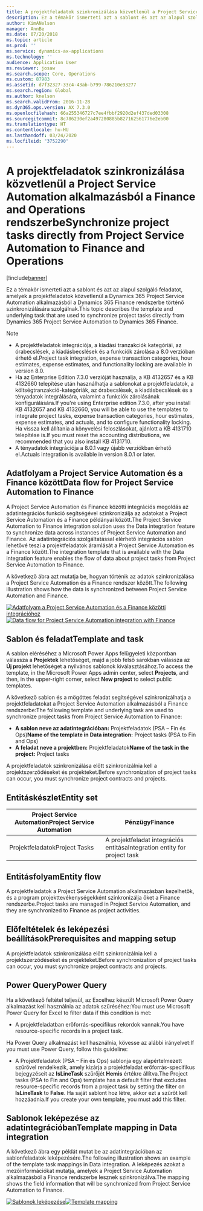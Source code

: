```yaml
---
title: A projektfeladatok szinkronizálása közvetlenül a Project Service Automation alkalmazásból a Finance and Operations rendszerbe
description: Ez a témakör ismerteti azt a sablont és azt az alapul szolgáló feladatot, amelyek a projektfeladatok közvetlenül a Microsoft Dynamics 365 Project Service Automation alkalmazásból a Dynamics 365 Finance rendszerbe történő szinkronizálására szolgálnak.
author: KimANelson
manager: AnnBe
ms.date: 07/20/2018
ms.topic: article
ms.prod: ''
ms.service: dynamics-ax-applications
ms.technology: ''
audience: Application User
ms.reviewer: josaw
ms.search.scope: Core, Operations
ms.custom: 87983
ms.assetid: d7f32327-33c4-43ab-b799-786210e93277
ms.search.region: Global
ms.author: knelson
ms.search.validFrom: 2016-11-28
ms.dyn365.ops.version: AX 7.3.0
ms.openlocfilehash: 66a255346727c7ee4fbbf2920d2ef437ded03308
ms.sourcegitcommit: 8c786230ef2a497280885b827162561776e2eb00
ms.translationtype: HT
ms.contentlocale: hu-HU
ms.lasthandoff: 03/24/2020
ms.locfileid: "3752290"
---
```

# <a name="synchronize-project-tasks-directly-from-project-service-automation-to-finance-and-operations"></a><span data-ttu-id="4f3b1-103">A projektfeladatok szinkronizálása közvetlenül a Project Service Automation alkalmazásból a Finance and Operations rendszerbe</span><span class="sxs-lookup"><span data-stu-id="4f3b1-103">Synchronize project tasks directly from Project Service Automation to Finance and Operations</span></span>

[!include[banner](../includes/banner.md)]

<span data-ttu-id="4f3b1-104">Ez a témakör ismerteti azt a sablont és azt az alapul szolgáló feladatot, amelyek a projektfeladatok közvetlenül a Dynamics 365 Project Service Automation alkalmazásból a Dynamics 365 Finance rendszerbe történő szinkronizálására szolgálnak.</span><span class="sxs-lookup"><span data-stu-id="4f3b1-104">This topic describes the template and underlying task that are used to synchronize project tasks directly from Dynamics 365 Project Service Automation to Dynamics 365 Finance.</span></span>

> [!NOTE]
> - <span data-ttu-id="4f3b1-105">A projektfeladatok integrációja, a kiadási tranzakciók kategóriái, az órabecslések, a kiadásbecslések és a funkciók zárolása a 8.0 verzióban érhető el.</span><span class="sxs-lookup"><span data-stu-id="4f3b1-105">Project task integration, expense transaction categories, hour estimates, expense estimates, and functionality locking are available in version 8.0.</span></span>
> - <span data-ttu-id="4f3b1-106">Ha az Enterprise Edition 7.3.0 verzióját használja, a KB 4132657 és a KB 4132660 telepítése után használhatja a sablonokat a projektfeladatok, a költségtranzakció-kategóriák, az órabecslések, a kiadásbecslések és a tényadatok integrálására, valamint a funkciók zárolásának konfigurálására.</span><span class="sxs-lookup"><span data-stu-id="4f3b1-106">If you're using Enterprise edition 7.3.0, after you install KB 4132657 and KB 4132660, you will be able to use the templates to integrate project tasks, expense transaction categories, hour estimates, expense estimates, and actuals, and to configure functionality locking.</span></span> <span data-ttu-id="4f3b1-107">Ha vissza kell állítania a könyvelési feloszlásokat, ajánlott a KB 4131710 telepítése is.</span><span class="sxs-lookup"><span data-stu-id="4f3b1-107">If you must reset the accounting distributions, we recommended that you also install KB 4131710.</span></span>
> - <span data-ttu-id="4f3b1-108">A tényadatok integrációja a 8.0.1 vagy újabb verziókban érhető el.</span><span class="sxs-lookup"><span data-stu-id="4f3b1-108">Actuals integration is available in version 8.0.1 or later.</span></span>

## <a name="data-flow-for-project-service-automation-to-finance"></a><span data-ttu-id="4f3b1-109">Adatfolyam a Project Service Automation és a Finance között</span><span class="sxs-lookup"><span data-stu-id="4f3b1-109">Data flow for Project Service Automation to Finance</span></span>

<span data-ttu-id="4f3b1-110">A Project Service Automation és Finance közötti integrációs megoldás az adatintegrációs funkció segítségével szinkronizálja az adatokat a Project Service Automation és a Finance példányai között.</span><span class="sxs-lookup"><span data-stu-id="4f3b1-110">The Project Service Automation to Finance integration solution uses the Data integration feature to synchronize data across instances of Project Service Automation and Finance.</span></span> <span data-ttu-id="4f3b1-111">Az adatintegrációs szolgáltatással elérhető integrációs sablon lehetővé teszi a projektfeladatok áramlását a Project Service Automation és a Finance között.</span><span class="sxs-lookup"><span data-stu-id="4f3b1-111">The integration template that is available with the Data integration feature enables the flow of data about project tasks from Project Service Automation to Finance.</span></span>

<span data-ttu-id="4f3b1-112">A következő ábra azt mutatja be, hogyan történik az adatok szinkronizálása a Project Service Automation és a Finance rendszer között.</span><span class="sxs-lookup"><span data-stu-id="4f3b1-112">The following illustration shows how the data is synchronized between Project Service Automation and Finance.</span></span>

<span data-ttu-id="4f3b1-113">[![Adatfolyam a Project Service Automation és a Finance közötti integrációhoz](./media/ProjectTasksFlow.png)](./media/ProjectTasksFlow.png)</span><span class="sxs-lookup"><span data-stu-id="4f3b1-113">[![Data flow for Project Service Automation integration with Finance](./media/ProjectTasksFlow.png)](./media/ProjectTasksFlow.png)</span></span>

## <a name="template-and-task"></a><span data-ttu-id="4f3b1-114">Sablon és feladat</span><span class="sxs-lookup"><span data-stu-id="4f3b1-114">Template and task</span></span>

<span data-ttu-id="4f3b1-115">A sablon eléréséhez a Microsoft Power Apps felügyeleti központban válassza a **Projektek** lehetőséget, majd a jobb felső sarokban válassza az **Új projekt** lehetőséget a nyilvános sablonok kiválasztásához.</span><span class="sxs-lookup"><span data-stu-id="4f3b1-115">To access the template, in the Microsoft Power Apps admin center, select **Projects**, and then, in the upper-right corner, select **New project** to select public templates.</span></span>

<span data-ttu-id="4f3b1-116">A következő sablon és a mögöttes feladat segítségével szinkronizálhatja a projektfeladatokat a Project Service Automation alkalmazásból a Finance rendszerbe:</span><span class="sxs-lookup"><span data-stu-id="4f3b1-116">The following template and underlying task are used to synchronize project tasks from Project Service Automation to Finance:</span></span>

- <span data-ttu-id="4f3b1-117">**A sablon neve az adatintegrációban:** Projektfeladatok (PSA – Fin és Ops)</span><span class="sxs-lookup"><span data-stu-id="4f3b1-117">**Name of the template in Data integration:** Project tasks (PSA to Fin and Ops)</span></span>
- <span data-ttu-id="4f3b1-118">**A feladat neve a projektben:** Projektfeladatok</span><span class="sxs-lookup"><span data-stu-id="4f3b1-118">**Name of the task in the project:** Project tasks</span></span>

<span data-ttu-id="4f3b1-119">A projektfeladatok szinkronizálása előtt szinkronizálnia kell a projektszerződéseket és projekteket.</span><span class="sxs-lookup"><span data-stu-id="4f3b1-119">Before synchronization of project tasks can occur, you must synchronize project contracts and projects.</span></span>

## <a name="entity-set"></a><span data-ttu-id="4f3b1-120">Entitáskészlet</span><span class="sxs-lookup"><span data-stu-id="4f3b1-120">Entity set</span></span>

| <span data-ttu-id="4f3b1-121">Project Service Automation</span><span class="sxs-lookup"><span data-stu-id="4f3b1-121">Project Service Automation</span></span> | <span data-ttu-id="4f3b1-122">Pénzügy</span><span class="sxs-lookup"><span data-stu-id="4f3b1-122">Finance</span></span>                             |
|----------------------------|-------------------------------------|
| <span data-ttu-id="4f3b1-123">Projektfeladatok</span><span class="sxs-lookup"><span data-stu-id="4f3b1-123">Project Tasks</span></span>              | <span data-ttu-id="4f3b1-124">A projektfeladat integrációs entitása</span><span class="sxs-lookup"><span data-stu-id="4f3b1-124">Integration entity for project task</span></span> |

## <a name="entity-flow"></a><span data-ttu-id="4f3b1-125">Entitásfolyam</span><span class="sxs-lookup"><span data-stu-id="4f3b1-125">Entity flow</span></span>

<span data-ttu-id="4f3b1-126">A projektfeladatok a Project Service Automation alkalmazásban kezelhetők, és a program projekttevékenységekként szinkronizálja őket a Finance rendszerbe.</span><span class="sxs-lookup"><span data-stu-id="4f3b1-126">Project tasks are managed in Project Service Automation, and they are synchronized to Finance as project activities.</span></span>

## <a name="prerequisites-and-mapping-setup"></a><span data-ttu-id="4f3b1-127">Előfeltételek és leképezési beállítások</span><span class="sxs-lookup"><span data-stu-id="4f3b1-127">Prerequisites and mapping setup</span></span>

<span data-ttu-id="4f3b1-128">A projektfeladatok szinkronizálása előtt szinkronizálnia kell a projektszerződéseket és projekteket.</span><span class="sxs-lookup"><span data-stu-id="4f3b1-128">Before synchronization of project tasks can occur, you must synchronize project contracts and projects.</span></span>

## <a name="power-query"></a><span data-ttu-id="4f3b1-129">Power Query</span><span class="sxs-lookup"><span data-stu-id="4f3b1-129">Power Query</span></span>

<span data-ttu-id="4f3b1-130">Ha a következő feltétel teljesül, az Excelhez készült Microsoft Power Query alkalmazást kell használnia az adatok szűréséhez:</span><span class="sxs-lookup"><span data-stu-id="4f3b1-130">You must use Microsoft Power Query for Excel to filter data if this condition is met:</span></span>

- <span data-ttu-id="4f3b1-131">A projektfeladatban erőforrás-specifikus rekordok vannak.</span><span class="sxs-lookup"><span data-stu-id="4f3b1-131">You have resource-specific records in a project task.</span></span>

<span data-ttu-id="4f3b1-132">Ha Power Query alkalmazást kell használnia, kövesse az alábbi irányelvet:</span><span class="sxs-lookup"><span data-stu-id="4f3b1-132">If you must use Power Query, follow this guideline:</span></span>

- <span data-ttu-id="4f3b1-133">A Projektfeladatok (PSA – Fin és Ops) sablonja egy alapértelmezett szűrővel rendelkezik, amely kizárja a projektfeladat erőforrás-specifikus bejegyzéseit az **IsLineTask** szűrőjét **Hemis** értékre állítva.</span><span class="sxs-lookup"><span data-stu-id="4f3b1-133">The Project tasks (PSA to Fin and Ops) template has a default filter that excludes resource-specific records from a project task by setting the filter on **IsLineTask** to **False**.</span></span> <span data-ttu-id="4f3b1-134">Ha saját sablont hoz létre, akkor ezt a szűrőt kell hozzáadnia.</span><span class="sxs-lookup"><span data-stu-id="4f3b1-134">If you create your own template, you must add this filter.</span></span>

## <a name="template-mapping-in-data-integration"></a><span data-ttu-id="4f3b1-135">Sablonok leképezése az adatintegrációban</span><span class="sxs-lookup"><span data-stu-id="4f3b1-135">Template mapping in Data integration</span></span>

<span data-ttu-id="4f3b1-136">A következő ábra egy példát mutat be az adatintegrációban az sablonfeladatok leképezésére.</span><span class="sxs-lookup"><span data-stu-id="4f3b1-136">The following illustration shows an example of the template task mappings in Data integration.</span></span> <span data-ttu-id="4f3b1-137">A leképezés azokat a mezőinformációkat mutatja, amelyek a Project Service Automation alkalmazásból a Finance rendszerbe lesznek szinkronizálva.</span><span class="sxs-lookup"><span data-stu-id="4f3b1-137">The mapping shows the field information that will be synchronized from Project Service Automation to Finance.</span></span>

<span data-ttu-id="4f3b1-138">[![Sablonok leképezése](./media/ProjectTasksMapping.png)](./media/ProjectTasksMapping.png)</span><span class="sxs-lookup"><span data-stu-id="4f3b1-138">[![Template mapping](./media/ProjectTasksMapping.png)](./media/ProjectTasksMapping.png)</span></span>

